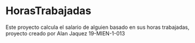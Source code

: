 # HorasTrabajadas
Este proyecto calcula el salario de alguien basado en sus horas trabajadas, proyecto creado por Alan Jaquez 19-MIEN-1-013
